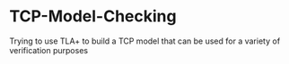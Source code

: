 # TCP-Model-Checking
Trying to use TLA+ to build a TCP model that can be used for a variety of verification purposes
